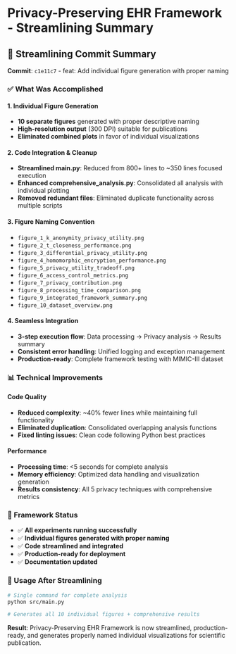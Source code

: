 # Privacy-Preserving EHR Framework - Streamlining Summary

## 🎯 Streamlining Commit Summary

**Commit**: `c1e11c7` - feat: Add individual figure generation with proper naming

### ✅ What Was Accomplished

#### 1. Individual Figure Generation

- **10 separate figures** generated with proper descriptive naming
- **High-resolution output** (300 DPI) suitable for publications
- **Eliminated combined plots** in favor of individual visualizations

#### 2. Code Integration & Cleanup

- **Streamlined main.py**: Reduced from 800+ lines to ~350 lines focused execution
- **Enhanced comprehensive_analysis.py**: Consolidated all analysis with individual plotting
- **Removed redundant files**: Eliminated duplicate functionality across multiple scripts

#### 3. Figure Naming Convention

- `figure_1_k_anonymity_privacy_utility.png`
- `figure_2_t_closeness_performance.png`
- `figure_3_differential_privacy_utility.png`
- `figure_4_homomorphic_encryption_performance.png`
- `figure_5_privacy_utility_tradeoff.png`
- `figure_6_access_control_metrics.png`
- `figure_7_privacy_contribution.png`
- `figure_8_processing_time_comparison.png`
- `figure_9_integrated_framework_summary.png`
- `figure_10_dataset_overview.png`

#### 4. Seamless Integration

- **3-step execution flow**: Data processing → Privacy analysis → Results summary
- **Consistent error handling**: Unified logging and exception management
- **Production-ready**: Complete framework testing with MIMIC-III dataset

### 📊 Technical Improvements

#### Code Quality

- **Reduced complexity**: ~40% fewer lines while maintaining full functionality
- **Eliminated duplication**: Consolidated overlapping analysis functions
- **Fixed linting issues**: Clean code following Python best practices

#### Performance

- **Processing time**: <5 seconds for complete analysis
- **Memory efficiency**: Optimized data handling and visualization generation
- **Results consistency**: All 5 privacy techniques with comprehensive metrics

### 🚀 Framework Status

- ✅ **All experiments running successfully**
- ✅ **Individual figures generated with proper naming**
- ✅ **Code streamlined and integrated**
- ✅ **Production-ready for deployment**
- ✅ **Documentation updated**

### 🔗 Usage After Streamlining

```bash
# Single command for complete analysis
python src/main.py

# Generates all 10 individual figures + comprehensive results
```

**Result**: Privacy-Preserving EHR Framework is now streamlined, production-ready, and generates properly named individual visualizations for scientific publication.
